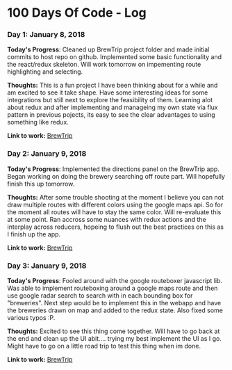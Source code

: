 # 100 Days Of Code - Log

### Day 1: January 8, 2018

**Today's Progress**: Cleaned up BrewTrip project folder and made initial commits to host repo on github. Implemented some basic functionality and the react/redux skeleton. Will work tomorrow on impementing route highlighting and selecting.

**Thoughts:** This is a fun project I have been thinking about for a while and am excited to see it take shape. Have some interesting ideas for some integrations but still next to explore the feasibility of them. Learning alot about redux and after implementing and manageing my own state via flux pattern in previous pojects, its easy to see the clear advantages to using something like redux.

**Link to work:** [BrewTrip](https://github.com/cByst/BrewTrip)

### Day 2: January 9, 2018

**Today's Progress**: Implemented the directions panel on the BrewTrip app.  Began working on doing the brewery searching off route part. Will hopefully finish this up tomorrow.

**Thoughts:** After some trouble shooting at the moment I believe you can not draw multiple routes with different colors using the google maps api. So for the moment all routes will have to stay the same color. Will re-evaluate this at some point. Ran accross some nuances with redux actions and the interplay across reducers, hopeing to flush out the best practices on this as I finish up the app.

**Link to work:** [BrewTrip](https://github.com/cByst/BrewTrip)

### Day 3: January 9, 2018

**Today's Progress**: Fooled around with the google routeboxer javascript lib. Was able to implement routeboxing around a google maps route and then use google radar search to search with in each bounding box for "breweries". Next step would be to implement this in the webapp and have the breweries drawn on map and added to the redux state. Also fixed some various typos :P.

**Thoughts:** Excited to see this thing come together. Will have to go back at the end and clean up the UI abit.... trying my best implement the UI as I go. Might have to go on a little road trip to test this thing when im done.

**Link to work:** [BrewTrip](https://github.com/cByst/BrewTrip)
